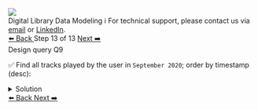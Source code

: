<!-- TOP -->
<div class="top">
  <img class="scenario-academy-logo" src="https://datastax-academy.github.io/katapod-shared-assets/images/ds-academy-2023.svg" />
  <div class="scenario-title-section">
    <span class="scenario-title">Digital Library Data Modeling</span>
    <span class="scenario-subtitle">ℹ️ For technical support, please contact us via <a href="mailto:aleksandr.volochnev@datastax.com">email</a> or <a href="https://dtsx.io/aleks">LinkedIn</a>.</span>
  </div>
</div>

<!-- NAVIGATION -->
<div id="navigation-top" class="navigation-top">
 <a href='command:katapod.loadPage?[{"step":"step12-cassandra"}]'
   class="btn btn-dark navigation-top-left">⬅️ Back
 </a>
<span class="step-count"> Step 13 of 13</span>
 <a href='command:katapod.loadPage?[{"step":"finish-cassandra"}]'
    class="btn btn-dark navigation-top-right">Next ➡️
  </a>
</div>

<!-- CONTENT -->

<div class="step-title">Design query Q9</div>

✅ Find all tracks played by the user in `September 2020`; order by timestamp (desc):

<details>
  <summary>Solution</summary>

```
SELECT timestamp, album_title, album_year, number, title
FROM tracks_by_user
WHERE id = 12345678-aaaa-bbbb-cccc-123456789abc 
  AND month = '2020-09-01';
```

</details>

<!-- NAVIGATION -->
<div id="navigation-bottom" class="navigation-bottom">
 <a href='command:katapod.loadPage?[{"step":"step12-cassandra"}]'
   class="btn btn-dark navigation-bottom-left">⬅️ Back
 </a>
 <a href='command:katapod.loadPage?[{"step":"finish-cassandra"}]'
    class="btn btn-dark navigation-bottom-right">Next ➡️
  </a>
</div>

